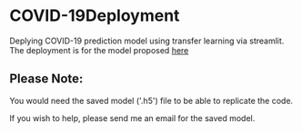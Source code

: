 # COVID-19Deployment

Deplying COVID-19 prediction model using transfer learning via streamlit. The deployment is for the model proposed [here](https://github.com/IDU-CVLab/COV19D_2nd)

## Please Note: </br>
You would need the saved model ('.h5') file to be able to replicate the code.

If you wish to help, please send me an email for the saved model.


